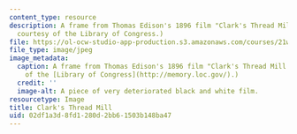 ```yaml
---
content_type: resource
description: A frame from Thomas Edison's 1896 film "Clark's Thread Mill." (Image
  courtesy of the Library of Congress.)
file: https://ol-ocw-studio-app-production.s3.amazonaws.com/courses/21w-765j-theory-and-practice-of-non-linear-and-interactive-narrative-spring-2003/02df1a3d8fd1280d2bb61503b148ba47_21w-765js03.jpg
file_type: image/jpeg
image_metadata:
  caption: A frame from Thomas Edison's 1896 film "Clark's Thread Mill." (Image courtesy
    of the [Library of Congress](http://memory.loc.gov/).)
  credit: ''
  image-alt: A piece of very deteriorated black and white film.
resourcetype: Image
title: Clark's Thread Mill
uid: 02df1a3d-8fd1-280d-2bb6-1503b148ba47
---
```

